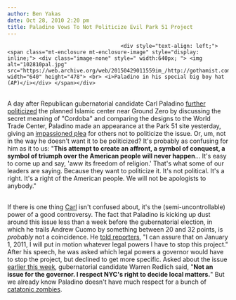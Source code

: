 ```yaml
---
author: Ben Yakas
date: Oct 28, 2010 2:20 pm
title: Paladino Vows To Not Politicize Evil Park 51 Project
---
```


	
										<div style="text-align: left;"><span class="mt-enclosure mt-enclosure-image" style="display: inline;"> <div class="image-none" style=" width:640px; "> <img alt="102810pal.jpg" src="https://web.archive.org/web/20150429011559im_/http://gothamist.com/attachments/byakas/102810pal.jpg" width="640" height="478"> <br> <i>Paladino in his special big boy hat (AP)</i></div> </span></div>
<br>
A day after Republican gubernatorial candidate Carl Paladino <a href="https://web.archive.org/web/20150429011559/http://gothamist.com/2010/10/27/paladino_compares_islamic_center_to.php">further politicized</a> the planned Islamic center near Ground Zero by discussing the secret meaning of &quot;Cordoba&quot; and comparing the designs to the World Trade Center, Paladino made an appearance at the Park 51 site yesterday, giving an <a href="https://web.archive.org/web/20150429011559/http://www.observer.com/2010/politics/shadow-twin-towers-paladino-knocks-those-who-politicize-ground-zero-mosque-video?utm_medium=partial-text&amp;utm_campaign=home">impassioned plea</a> for others not to politicize the issue. Or, um, not in the way he doesn&apos;t want it to be politicized? It&apos;s probably as confusing for him as it to us: &quot;<strong>This attempt to create an affront, a symbol of conquest, a symbol of triumph over the American people will never happen</strong>... It&apos;s easy to come up and say, &apos;aww its freedom of religion.&apos; That&apos;s what some of our leaders are saying. Because they want to politicize it. It&apos;s not political. It&apos;s a right. It&apos;s a right of the American people. We will not be apologists to anybody.&quot;

<p><br>
If there is one thing <a href="https://web.archive.org/web/20150429011559/http://gothamist.com/tags/carlpaladino">Carl</a> isn&apos;t confused about, it&apos;s the (semi-uncontrollable) power of a good controversy. The fact that Paladino is kicking up dust around this issue less than a week before the gubernatorial election, in which he trails Andrew Cuomo by something between 20 and 32 points, is <em>probably</em> not a coincidence. He <a href="https://web.archive.org/web/20150429011559/http://www.ny1.com/content/top_stories/127912/paladino-joins-pledge-to-not-build-downtown-mosque">told reporters</a>, &quot;I can assure that on January 1, 2011, I will put in motion whatever legal powers I have to stop this project.&quot; After his speech, he was asked which legal powers a governor would have to stop the project, but declined to get more specific. Asked about the issue <a href="https://web.archive.org/web/20150429011559/http://nymag.com/daily/intel/2010/10/governor_questionnaire.html">earlier this week</a>, gubernatorial candidate Warren Redlich said, &quot;<strong>Not an issue for the governor. I respect NYC&apos;s right to decide local matters.</strong>&quot; But we already know Paladino doesn&apos;t have much respect for a bunch of <a href="https://web.archive.org/web/20150429011559/http://gothamist.com/2010/10/24/paladino_calls_manhattanites_catato.php">catatonic zombies</a>.</p>					
										
									
				